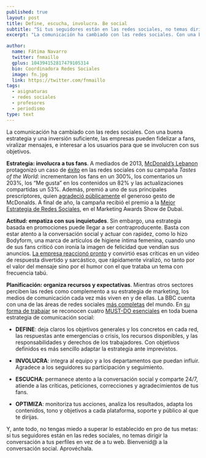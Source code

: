 ```yaml
---
published: true
layout: post
title: Define, escucha, involucra. Be social
subtitle: "Si tus seguidores están en las redes sociales, no temas dirigir la conversación a tus perfiles"
excerpt: "La comunicación ha cambiado con las redes sociales. Con una buena estrategia y una inversión suficiente, las empresas pueden fidelizar a fans, viralizar mensajes, e interesar a los usuarios para que se involucren con sus objetivos."

author:
  name: Fátima Navarro
  twitter: fnmaillo
  gplus: 104394152817479105314 
  bio: Coordinadora Redes Sociales
  image: fn.jpg
  link: https://twitter.com/fnmaillo
tags: 
  - asignaturas
  - redes sociales
  - profesores
  - periodismo
type: text
---
```

La comunicación ha cambiado con las redes sociales. Con una buena estrategia y una inversión suficiente, las empresas pueden fidelizar a fans, viralizar mensajes, e interesar a los usuarios para que se involucren con sus objetivos.

**Estrategia: involucra a tus fans**. A mediados de 2013, [McDonald’s Lebanon](https://www.facebook.com/McDonaldsLebanon) protagonizó un caso de [éxito](http://www.juanmerodio.com/2013/buenas-practicas-redes-sociales-mcdonalds-libano/) en las redes sociales con su campaña _Tastes of the World_: incrementaron los fans en un 300%, los comentarios un 203%, los “Me gusta” en los contenidos un 82% y las actualizaciones compartidas un 53%. Además, premió a uno de sus principales prescriptores, quien [agradeció públicamente](http://www.youtube.com/watch?v=2Rppxl3e8Yk) el generoso gesto de McDonalds. A final de año, la campaña recibió el premio a la [Mejor Estrategia de Redes Sociales](http://communicate.ae/home/2013/11/mcdonalds-lebanon-shines-marketing-awards-show-dubai/), en el Marketing Awards Show de Dubai.

**Actitud: empatiza con sus inquietudes**. Sin embargo, una estrategia basada en promociones puede llegar a ser contraproducente. Basta con estar atento a la conversación social y actuar con rapidez, como lo hizo Bodyform, una marca de artículos de higiene íntima femenina, cuando uno de sus fans criticó con ironía la imagen de felicidad que vendían sus anuncios. [La empresa reaccionó pronto](http://www.youtube.com/watch?v=Bpy75q2DDow) y convirtió esas críticas en un vídeo de respuesta divertido y sarcástico, que rápidamente viralizó, no tanto por el valor del mensaje sino por el humor con el que trataba un tema con frecuencia tabú.

**Planificación: organiza recursos y expectativas**. Mientras otros sectores perciben las redes como complemento a su estrategia de marketing, los medios de comunicación cada vez más viven en y de ellas. La BBC cuenta con una de las áreas de redes sociales [más completas](http://www.clasesdeperiodismo.com/2013/10/15/las-claves-de-la-estrategia-de-redes-sociales-de-la-bbc/) del mundo. En [su forma de trabajar](http://www.bbc.co.uk/programmes/p01h47wk) se reconocen cuatro [MUST-DO esenciales](http://www.centroperiodismodigital.org/sitio/?q=noticia/mejores-practicas-en-redes-sociales-para-medios-digitales) en toda buena estrategia de comunicación social:

* **DEFINE**: deja claros los objetivos generales y los concretos en cada red, las respuestas ante emergencias o crisis, los recursos disponibles, y las responsabilidades y derechos de los trabajadores. Con objetivos definidos es más sencillo adaptar la estrategia ante imprevistos.

* **INVOLUCRA**: integra al equipo y a los departamentos que puedan influir. Agradece a los seguidores su participación y seguimiento.
     
* **ESCUCHA**: permanece atento a la conversación social y comparte 24/7, atiende a las críticas, peticiones, correcciones y agradecimientos de tus fans.

* **OPTIMIZA**: monitoriza tus acciones, analiza los resultados, adapta los contenidos, tono y objetivos a cada plataforma, soporte y público al que te dirijas. 

Y, ante todo, no tengas miedo a superar lo establecido en pro de tus metas: si tus seguidores están en las redes sociales, no temas dirigir la conversación a tus perfiles en vez de a tu web. Bienvenid@ a la conversación social. Aprovéchala.
